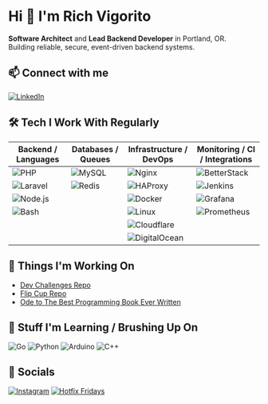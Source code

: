# Hi 👋 I'm Rich Vigorito

**Software Architect** and **Lead Backend Developer** in Portland, OR.  
Building reliable, secure, event-driven backend systems.

## 📫 Connect with me
[![LinkedIn](https://img.shields.io/badge/linkedin-%230077B5.svg?style=for-the-badge&logo=linkedin&logoColor=white)](https://www.linkedin.com/in/rich-vigorito-66122b2)

## 🛠️ Tech I Work With Regularly

| **Backend / Languages** | **Databases / Queues** | **Infrastructure / DevOps** | **Monitoring / CI / Integrations** |
| ----------------------- | ---------------------- | --------------------------- | --------------------------------- |
| ![PHP](https://img.shields.io/badge/php-%23777BB4.svg?style=for-the-badge&logo=php&logoColor=white) | ![MySQL](https://img.shields.io/badge/mysql-%2300f.svg?style=for-the-badge&logo=mysql&logoColor=white) | ![Nginx](https://img.shields.io/badge/nginx-%23009639.svg?style=for-the-badge&logo=nginx&logoColor=white) | ![BetterStack](https://img.shields.io/badge/BetterStack-000000?style=for-the-badge&logoColor=white) |
| ![Laravel](https://img.shields.io/badge/laravel-%23FF2D20.svg?style=for-the-badge&logo=laravel&logoColor=white) | ![Redis](https://img.shields.io/badge/redis-%23DC382D.svg?style=for-the-badge&logo=redis&logoColor=white) | ![HAProxy](https://img.shields.io/badge/haproxy-000000.svg?style=for-the-badge&logo=haproxy&logoColor=white) | ![Jenkins](https://img.shields.io/badge/jenkins-%232C5263.svg?style=for-the-badge&logo=jenkins&logoColor=white) |
| ![Node.js](https://img.shields.io/badge/node.js-%2343853D.svg?style=for-the-badge&logo=node.js&logoColor=white) |  | ![Docker](https://img.shields.io/badge/docker-%232496ED.svg?style=for-the-badge&logo=docker&logoColor=white) | ![Grafana](https://img.shields.io/badge/grafana-F46800?style=for-the-badge&logo=grafana&logoColor=white) |
| ![Bash](https://img.shields.io/badge/bash-%23121011.svg?style=for-the-badge&logo=gnu-bash&logoColor=white) |  | ![Linux](https://img.shields.io/badge/Linux-FCC624?style=for-the-badge&logo=linux&logoColor=black) | ![Prometheus](https://img.shields.io/badge/prometheus-E6522C?style=for-the-badge&logo=prometheus&logoColor=white) |
|  |  | ![Cloudflare](https://img.shields.io/badge/cloudflare-F38020?style=for-the-badge&logo=cloudflare&logoColor=white) |  |
|  |  | ![DigitalOcean](https://img.shields.io/badge/DigitalOcean-0080FF?style=for-the-badge&logo=digitalocean&logoColor=white) |  |

## 🚀 Things I'm Working On

- [Dev Challenges Repo](https://github.com/richvigorito/dev-challenges)
- [Flip Cup Repo](https://github.com/richvigorito/flip-cup)
- [Ode to The Best Programming Book Ever Written](https://github.com/richvigorito/the-best-programming-book-ever-written)


## 🌱 Stuff I'm Learning / Brushing Up On
![Go](https://img.shields.io/badge/Go-00ADD8?logo=Go&logoColor=white&style=for-the-badge)
![Python](https://img.shields.io/badge/Python-3776AB?logo=Python&logoColor=white&style=for-the-badge) 
![Arduino](https://img.shields.io/badge/Arduino-00979D?logo=Arduino&logoColor=white&style=for-the-badge) 
![C++](https://img.shields.io/badge/C%2B%2B-00599C?logo=C%2B%2B&logoColor=white&style=for-the-badge) 

## 🎉 Socials

[![Instagram](https://img.shields.io/badge/instagram-%23E4405F.svg?style=for-the-badge&logo=instagram&logoColor=white)](https://www.instagram.com/richvigorito)  [![Hotfix Fridays](https://img.shields.io/badge/Hotfix%20Fridays-%231DA1F2.svg?style=for-the-badge&logo=x&logoColor=white)](https://x.com/hotfixfridays)
